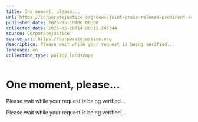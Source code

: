 ```yaml
---
title: One moment, please...
url: https://corporatejustice.org/news/joint-press-release-prominent-economists-across-the-eu-warn-of-the-deep-costs-of-weakening-sustainability-regulations/
published_date: 2025-05-19T00:00:00
collected_date: 2025-05-28T14:08:12.245344
source: Corporatejustice
source_url: https://corporatejustice.org
description: Please wait while your request is being verified...
language: en
collection_type: policy_landscape
---
```


# One moment, please...

Please wait while your request is being verified...

Please wait while your request is being verified...